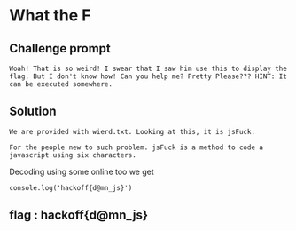 # What the F

## Challenge prompt
```
Woah! That is so weird! I swear that I saw him use this to display the flag. But I don't know how! Can you help me? Pretty Please??? HINT: It can be executed somewhere.
```
## **Solution**
```
We are provided with wierd.txt. Looking at this, it is jsFuck.

For the people new to such problem. jsFuck is a method to code a javascript using six characters.

```

Decoding using some online too we get 
```
console.log('hackoff{d@mn_js}')

```

## flag : hackoff{d@mn_js}